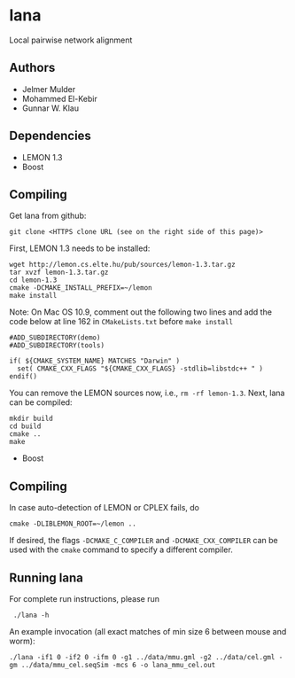 lana
=======

Local pairwise network alignment

Authors
-------
* Jelmer Mulder
* Mohammed El-Kebir
* Gunnar W. Klau

Dependencies
------------

* LEMON 1.3
* Boost

Compiling
---------

Get lana from github:

    git clone <HTTPS clone URL (see on the right side of this page)>


First, LEMON 1.3 needs to be installed:

    wget http://lemon.cs.elte.hu/pub/sources/lemon-1.3.tar.gz
    tar xvzf lemon-1.3.tar.gz
    cd lemon-1.3
    cmake -DCMAKE_INSTALL_PREFIX=~/lemon
    make install

Note: On Mac OS 10.9, comment out the following two lines and add the code below at line 162 in `CMakeLists.txt` before `make install`


    #ADD_SUBDIRECTORY(demo)
    #ADD_SUBDIRECTORY(tools)

    if( ${CMAKE_SYSTEM_NAME} MATCHES "Darwin" )
      set( CMAKE_CXX_FLAGS "${CMAKE_CXX_FLAGS} -stdlib=libstdc++ " )
    endif()

You can remove the LEMON sources now, i.e., `rm -rf lemon-1.3`. Next, lana can be compiled:

    mkdir build
    cd build
    cmake ..
    make

* Boost

Compiling
------------




In case auto-detection of LEMON or CPLEX fails, do

    cmake -DLIBLEMON_ROOT=~/lemon ..

If desired, the flags `-DCMAKE_C_COMPILER` and `-DCMAKE_CXX_COMPILER` can be used with the `cmake` command to specify a different compiler.

Running lana
---------------

For complete run instructions, please run

	 ./lana -h

An example invocation (all exact matches of min size 6 between mouse and worm):

    ./lana -if1 0 -if2 0 -ifm 0 -g1 ../data/mmu.gml -g2 ../data/cel.gml -gm ../data/mmu_cel.seqSim -mcs 6 -o lana_mmu_cel.out
